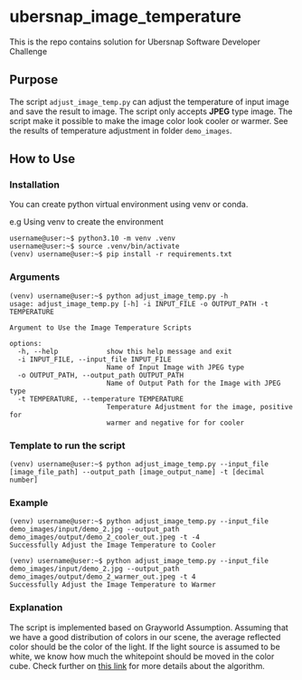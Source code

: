 # ubersnap_image_temperature

This is the repo contains solution for Ubersnap Software Developer Challenge

## Purpose

The script `adjust_image_temp.py` can adjust the temperature of input image and save the result to image. The script only accepts **JPEG**  type image. The script make it possible to make the image color look cooler or warmer. See the results of temperature adjustment in folder `demo_images`.

## How to Use

### Installation
You can create python virtual environment using venv or conda.

e.g Using venv to create the environment

```console
username@user:~$ python3.10 -m venv .venv
username@user:~$ source .venv/bin/activate
(venv) username@user:~$ pip install -r requirements.txt
```

### Arguments
```console
(venv) username@user:~$ python adjust_image_temp.py -h
usage: adjust_image_temp.py [-h] -i INPUT_FILE -o OUTPUT_PATH -t TEMPERATURE

Argument to Use the Image Temperature Scripts

options:
  -h, --help            show this help message and exit
  -i INPUT_FILE, --input_file INPUT_FILE
                        Name of Input Image with JPEG type
  -o OUTPUT_PATH, --output_path OUTPUT_PATH
                        Name of Output Path for the Image with JPEG type
  -t TEMPERATURE, --temperature TEMPERATURE
                        Temperature Adjustment for the image, positive for
                        warmer and negative for for cooler
```

### Template to run the script
```console
(venv) username@user:~$ python adjust_image_temp.py --input_file [image_file_path] --output_path [image_output_name] -t [decimal number]
```

### Example 
```console
(venv) username@user:~$ python adjust_image_temp.py --input_file demo_images/input/demo_2.jpg --output_path demo_images/output/demo_2_cooler_out.jpeg -t -4
Successfully Adjust the Image Temperature to Cooler

(venv) username@user:~$ python adjust_image_temp.py --input_file demo_images/input/demo_2.jpg --output_path demo_images/output/demo_2_warmer_out.jpeg -t 4
Successfully Adjust the Image Temperature to Warmer
```

### Explanation

The script is implemented based on Grayworld Assumption. Assuming that we have a good distribution of colors in our scene, the average reflected color should be the color of the light. If the light source is assumed to be white, we know how much the whitepoint should be moved in the color cube. Check further on [this link](https://pippin.gimp.org/image-processing/chapter-automaticadjustments.html) for more details about the algorithm.
